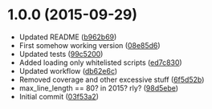 <a name="1.0.0"></a>
# 1.0.0 (2015-09-29)


* Updated README ([b962b69](https://github.com/jcdenton/hubot-bingo/commit/b962b69))
* First somehow working version ([08e85d6](https://github.com/jcdenton/hubot-bingo/commit/08e85d6))
* Updated tests ([99c5200](https://github.com/jcdenton/hubot-bingo/commit/99c5200))
* Added loading only whitelisted scripts ([ed7c830](https://github.com/jcdenton/hubot-bingo/commit/ed7c830))
* Updated workflow ([db62e6c](https://github.com/jcdenton/hubot-bingo/commit/db62e6c))
* Removed coverage and other excessive stuff ([6f5d52b](https://github.com/jcdenton/hubot-bingo/commit/6f5d52b))
* max_line_length == 80? in 2015? rly? ([98d5ebe](https://github.com/jcdenton/hubot-bingo/commit/98d5ebe))
* Initial commit ([03f53a2](https://github.com/jcdenton/hubot-bingo/commit/03f53a2))



